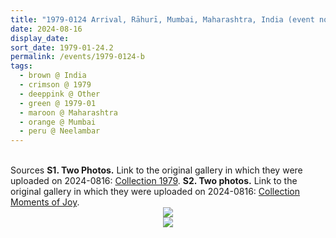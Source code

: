 ```yaml
---
title: "1979-0124 Arrival, Rāhurī, Mumbai, Maharashtra, India (event not sure)"
date: 2024-08-16
display_date: 
sort_date: 1979-01-24.2
permalink: /events/1979-0124-b
tags:
  - brown @ India
  - crimson @ 1979
  - deeppink @ Other
  - green @ 1979-01
  - maroon @ Maharashtra
  - orange @ Mumbai
  - peru @ Neelambar
---
```


<br>

<wave-list>
  <list-title color="DarkSeaGreen" width="40">Sources</list-title>
  <list-item color="BlanchedAlmond" width="280"><b>S1. Two Photos.</b> Link to the original gallery in which they were uploaded on 2024-0816: <a href="https://eternalmoments.smugmug.com/Collections/Patricia-Proenza-Collection/1979/">Collection 1979</a>.</list-item>
  <list-item color="Lavender" width="280"><b>S2. Two photos.</b> Link to the original gallery in which they were uploaded on 2024-0816: <a href="https://eternalmoments.smugmug.com/Collections/Patricia-Proenza-Collection/Moments-of-Joy/">Collection Moments of Joy</a>.</list-item>  
</wave-list>

<div style="text-align: center"><img src="https://pub-bcc3cbe9b1e94ba1ac28915f7a3900fa.r2.dev/1979-0124-b_Arrival_Rahuri_Mumbai_Maharashtra_India_(event_not_sure)_02_(Photo_credit_Patricia_Proenza).jpg" /></div>

<div style="text-align: center"><img src="https://pub-bcc3cbe9b1e94ba1ac28915f7a3900fa.r2.dev/1979-0124-b_Arrival_Rahuri_Mumbai_Maharashtra_India_(event_not_sure)_02a_(Camera_credit_Patricia_Proenza).jpg" /></div>